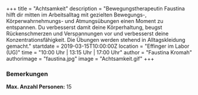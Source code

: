 +++
title = "Achtsamkeit"
description = "Bewegungstherapeutin Faustina hilft dir mitten im Arbeitsalltag mit gezielten Bewegungs-, Körperwahrnehmungs- und Atmungsübungen einen Moment zu entspannen. Du verbesserst damit deine Körperhaltung, beugst Rückenschmerzen und Verspannungen vor und verbesserst deine Konzentrationsfähigkeit. Die Übungen werden stehend in Alltagskleidung gemacht."
startdate = 2019-03-15T10:00:00Z
location = "Effinger im Labor (UG)"
time = "10:00 Uhr | 13:15 Uhr | 17:00 Uhr"
author = "Faustina Kromah"
authorimage = "faustina.jpg"
image = "Achtsamkeit.gif"
+++

### Bemerkungen
**Max. Anzahl Personen:** 15
